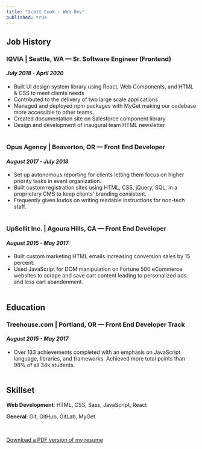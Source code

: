```yaml
---
title: "Scott Cook - Web Dev"
published: true
---
```

<style>
ul, ol {
    padding-left: 20px;
    margin-top: 10px;
    margin-bottom: 0;
}
</style>

## Job History


### **IQVIA** | Seattle, WA &mdash; Sr. Software Engineer (Frontend)
#### *July 2018 - April 2020*
* Built UI design system library using React, Web Components, and HTML & CSS to meet clients needs
* Contributed to the delivery of two large scale applications
* Managed and deployed npm packages with MyGet making our codebase more accessible to other teams.
* Created documentation site on Salesforce component library
* Design and development of inaugural team HTML newsletter

<br>

### Opus Agency | Beaverton, OR &mdash; Front End Developer

#### *August 2017 - July 2018*
- Set up autonomous reporting for clients letting them focus on higher priority tasks in event organization.
- Built custom registration sites using  HTML, CSS, jQuery, SQL, in a proprietary CMS to keep clients’ branding consistent. 
- Frequently given kudos on writing readable instructions for non-tech staff.

<br>

### UpSellit Inc. | Agoura Hills, CA &mdash; Front End Developer
#### *August 2015 - May 2017*
* Built custom marketing HTML emails increasing conversion sales by 15 percent.
* Used JavaScript for DOM manipulation on Fortune 500 eCommerce websites to scrape and save cart content leading to personalized ads and less cart abandonment.

<br>

## Education
### Treehouse.com | Portland, OR &mdash; Front End Developer Track
#### *August 2015 - May 2017*
* Over 133 achievements completed with an emphasis on JavaScript language, libraries, and frameworks. Achieved more total points than 98% of all 34k students.

<br>

## Skillset
**Web Development**: HTML, CSS, Sass, JavaScript, React

**General**: Git, GitHub, GitLab, MyGet

<br>

[Download a PDF version of my resume](https://drive.google.com/file/d/1iCWvoG-ShRvxB9Fl-z6mMUHXkSKotooj/view?usp=sharing)